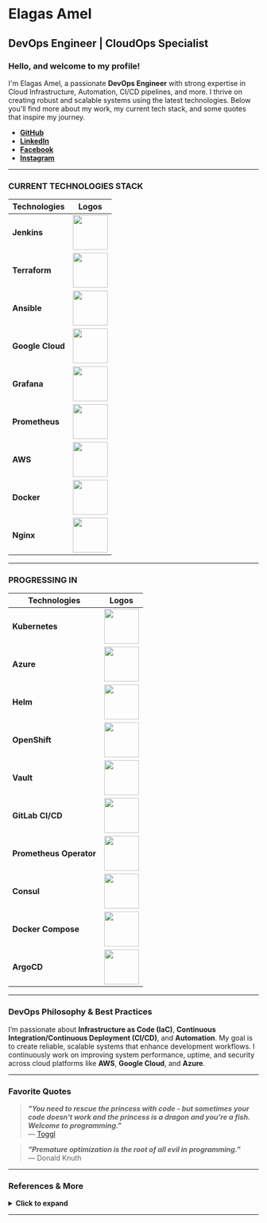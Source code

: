 # **Elagas Amel**  
## **DevOps Engineer | CloudOps Specialist**  

### **Hello, and welcome to my profile!**

I'm Elagas Amel, a passionate **DevOps Engineer** with strong expertise in Cloud Infrastructure, Automation, CI/CD pipelines, and more. I thrive on creating robust and scalable systems using the latest technologies. Below you'll find more about my work, my current tech stack, and some quotes that inspire my journey.

- **[GitHub](https://github.com/Elagasamel)**
- **[LinkedIn](https://www.linkedin.com/in/elagas-amel/)**
- **[Facebook](https://www.facebook.com/lagas.amel)**
- **[Instagram](https://www.instagram.com/el__emel/)**

---

### **CURRENT TECHNOLOGIES STACK**
| **Technologies**       | **Logos**                                                                 |
|------------------------|---------------------------------------------------------------------------|
| **Jenkins**            | <img src="https://miro.medium.com/max/1600/1*LOFbTP2SxXcFpM_qTsUSuw.png" width="70" height="70" /> |
| **Terraform**          | <img src="https://www.terraform.io/favicon.ico" width="70" height="70" /> |
| **Ansible**            | <img src="https://upload.wikimedia.org/wikipedia/commons/2/24/Ansible_logo.svg" width="70" height="70" /> |
| **Google Cloud**       | <img src="https://upload.wikimedia.org/wikipedia/commons/a/a9/Google_Cloud_logo.svg" width="70" height="70" /> |
| **Grafana**            | <img src="https://upload.wikimedia.org/wikipedia/commons/3/3b/Grafana_icon.svg" width="70" height="70" /> |
| **Prometheus**         | <img src="https://upload.wikimedia.org/wikipedia/commons/3/38/Prometheus_software_logo.svg" width="70" height="70" /> |
| **AWS**                | <img src="https://a0.awsstatic.com/libra-css/images/logos/aws_logo_smile_1200x630.png" width="70" height="70" /> |
| **Docker**             | <img src="https://upload.wikimedia.org/wikipedia/commons/4/4e/Docker_%28container_engine%29_logo.svg" width="70" height="70" /> |
| **Nginx**              | <img src="https://upload.wikimedia.org/wikipedia/commons/c/c5/Nginx_logo.svg" width="70" height="70" /> |

---

### **PROGRESSING IN**
| **Technologies**       | **Logos**                                                                 |
|------------------------|---------------------------------------------------------------------------|
| **Kubernetes**         | <img src="https://upload.wikimedia.org/wikipedia/commons/3/39/Kubernetes_logo_without_workmark.svg" width="70" height="70" /> |
| **Azure**              | <img src="https://upload.wikimedia.org/wikipedia/commons/f/fa/Microsoft_Azure.svg" width="70" height="70" /> |
| **Helm**               | <img src="https://upload.wikimedia.org/wikipedia/commons/2/23/Helm_Logo.svg" width="70" height="70" /> |
| **OpenShift**          | <img src="https://upload.wikimedia.org/wikipedia/commons/d/d1/OpenShift_logo.svg" width="70" height="70" /> |
| **Vault**              | <img src="https://upload.wikimedia.org/wikipedia/commons/a/a0/Vault_by_HashiCorp_Logo.svg" width="70" height="70" /> |
| **GitLab CI/CD**      | <img src="https://upload.wikimedia.org/wikipedia/commons/e/e1/GitLab_Logo.svg" width="70" height="70" /> |
| **Prometheus Operator**| <img src="https://upload.wikimedia.org/wikipedia/commons/3/38/Prometheus_software_logo.svg" width="70" height="70" /> |
| **Consul**             | <img src="https://upload.wikimedia.org/wikipedia/commons/3/3c/Consul_logo.svg" width="70" height="70" /> |
| **Docker Compose**     | <img src="https://upload.wikimedia.org/wikipedia/commons/4/45/Docker_Compose_logo.svg" width="70" height="70" /> |
| **ArgoCD**             | <img src="https://argo-cd.readthedocs.io/en/stable/img/argocd-logo.png" width="70" height="70" /> |

---

### **DevOps Philosophy & Best Practices**

I’m passionate about **Infrastructure as Code (IaC)**, **Continuous Integration/Continuous Deployment (CI/CD)**, and **Automation**. My goal is to create reliable, scalable systems that enhance development workflows. I continuously work on improving system performance, uptime, and security across cloud platforms like **AWS**, **Google Cloud**, and **Azure**. 

---

### **Favorite Quotes**
> ***"You need to rescue the princess with code - but sometimes your code doesn't work and the princess is a dragon and you're a fish. Welcome to programming."***  
> — [Toggl](https://toggl.com/programming-princess/)

> ***"Premature optimization is the root of all evil in programming."***  
> — Donald Knuth

---

### **References & More**
<details>
  <summary><strong>Click to expand</strong></summary>

  #### References:
  - [Pixabay](https://pixabay.com/photos/abstract-art-modern-art-design-1245745/)
  - [Giphy](https://giphy.com/gifs/pixels-github-commit-26u4nJPf0JtQPdStq)
  - [Toggl](https://toggl.com/programming-princess/)
  - [GitHub Readme Stats](https://github.com/anuraghazra/github-readme-stats)
  - [Devicon](https://devicon.dev/)
  - [Iconfinder](https://www.iconfinder.com/)

  #### Tech Stack Logo References:
  - [Terraform](https://www.terraform.io/)
  - [Azure](https://azure.microsoft.com/)
  - [Jenkins](https://www.jenkins.io/)
  - [Ansible](https://www.ansible.com/)
  - [GCP](https://cloud.google.com/)
  - [Grafana](https://grafana.com/)
  - [Prometheus](https://prometheus.io/)
  - [AWS](https://aws.amazon.com/)
  - [Docker](https://www.docker.com/)
  - [Nginx](https://www.nginx.com/)
  - [Kubernetes](https://kubernetes.io/)

  <img src="https://media.giphy.com/media/26u4nJPf0JtQPdStq/giphy.gif" alt="example temporary" width="480" height="184" />
</details>

---

